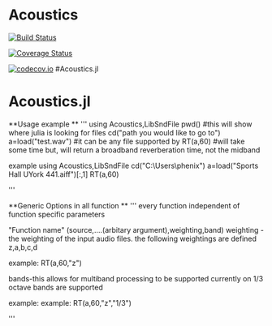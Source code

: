 # Acoustics

[![Build Status](https://travis-ci.org/thefirecode/Acoustics.jl.svg?branch=master)](https://travis-ci.org/thefirecode/Acoustics.jl)

[![Coverage Status](https://coveralls.io/repos/thefirecode/Acoustics.jl/badge.svg?branch=master&service=github)](https://coveralls.io/github/thefirecode/Acoustics.jl?branch=master)

[![codecov.io](http://codecov.io/github/thefirecode/Acoustics.jl/coverage.svg?branch=master)](http://codecov.io/github/thefirecode/Acoustics.jl?branch=master)
#Acoustics.jl

Acoustics.jl
============

**Usage example **
'''
using Acoustics,LibSndFile
pwd() #this will show where julia is looking for files
cd("path you would like to go to")
a=load("test.wav") #it can be any file supported by
RT(a,60) #will take some time but, will return a broadband reverberation time, not the midband

example
using Acoustics,LibSndFile
cd("C:\\Users\\phenix")
a=load("Sports Hall UYork 441.aiff")[:,1]
RT(a,60)


'''

**Generic Options in all function **
'''
every function independent of function specific parameters

"Function name" (source,....(arbitary argument),weighting,band)
weighting - the weighting of the input audio files. the following weightings are defined z,a,b,c,d

example: RT(a,60,"z")

bands-this allows for multiband processing to be supported currently on 1/3 octave bands are supported

example: example: RT(a,60,"z","1/3")

'''

##
